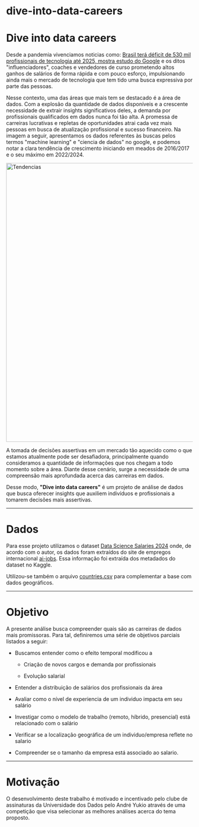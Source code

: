# dive-into-data-careers

# **Dive into data careers**

 

 Desde a pandemia vivenciamos noticias como: [Brasil terá déficit de 530 mil profissionais de tecnologia até 2025, mostra estudo do Google](https://g1.globo.com/trabalho-e-carreira/noticia/2023/05/31/brasil-tera-deficit-de-530-mil-profissionais-de-tecnologia-ate-2025-mostra-estudo-do-google.ghtml) e os ditos "influenciadores", coaches e vendedores de curso prometendo altos ganhos de salários de forma rápida e com pouco esforço, impulsionando ainda mais o mercado de tecnologia que tem tido uma busca expressiva por parte das pessoas. 

 Nesse contexto, uma das áreas que mais tem se destacado é a área de dados. Com a explosão da quantidade de dados disponíveis e a crescente necessidade de extrair insights significativos deles, a demanda por profissionais qualificados em dados nunca foi tão alta. A promessa de carreiras lucrativas e repletas de oportunidades atrai cada vez mais pessoas em busca de atualização profissional e sucesso financeiro. Na imagem a seguir, apresentamos os dados referentes às buscas pelos termos "machine learning" e "ciencia de dados" no google, e podemos notar a clara tendência de crescimento iniciando em meados de 2016/2017 e o seu máximo em 2022/2024. 


<img src="../images/tendencias.png" alt="Tendencias" width="750"/>



A tomada de decisões assertivas em um mercado tão aquecido como o que estamos atualmente pode ser desafiadora, principalmente quando consideramos a quantidade de informações que nos chegam a todo momento sobre a área. Diante desse cenário, surge a necessidade de uma compreensão mais aprofundada acerca das carreiras em dados. 

Desse modo, **"Dive into data careers"** é um projeto de análise de dados que busca oferecer insights que auxiliem indivíduos e profissionais a tomarem decisões mais assertivas.

---
# **Dados**

Para esse projeto utilizamos o dataset [Data Science Salaries 2024](https://www.kaggle.com/datasets/sazidthe1/data-science-salaries) onde, de acordo com o autor, os dados foram extraídos do site de empregos internacional [ai-jobs](https://ai-jobs.net/). Essa informação foi extraída dos metadados do dataset no Kaggle.

Utilizou-se também o arquivo [countries.csv](https://developers.google.com/public-data/docs/canonical/countries_csv) para complementar a base com dados geográficos.

---
# **Objetivo**

A presente análise busca compreender quais são as carreiras de dados mais promissoras. Para tal, definiremos uma série de objetivos parciais listados a seguir:

* Buscamos entender como o efeito temporal modificou a
    * Criação de novos cargos e demanda por profissionais
    
    * Evolução salarial

* Entender a distribuição de salários dos profissionais da área

* Avaliar como o nível de experiencia de um individuo impacta em seu salário

* Investigar como o modelo de trabalho (remoto, híbrido, presencial) está relacionado com o salário

* Verificar se a localização geográfica de um individuo/empresa reflete no salario

* Compreender se o tamanho da empresa está associado ao salario.


---
# **Motivação**

O desenvolvimento deste trabalho é motivado e incentivado pelo clube de assinaturas da Universidade dos Dados pelo André Yukio através de uma competição que visa selecionar as melhores análises acerca do tema proposto. 

 